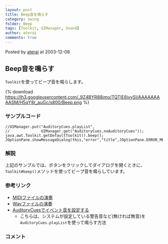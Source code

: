 ```yaml
---
layout: post
title: Beep音を鳴らす
category: swing
folder: Beep
tags: [Toolkit, UIManager, Sound]
author: aterai
comments: true
---
```


Posted by [aterai](http://terai.xrea.jp/aterai.html) at 2003-12-08

## Beep音を鳴らす
`Toolkit`を使ってビープ音を鳴らします。


{% download https://lh3.googleusercontent.com/_9Z4BYR88imo/TQTIE6ivySI/AAAAAAAAASM/H5qY8r_auGc/s800/Beep.png %}

### サンプルコード
<pre class="prettyprint"><code>//UIManager.put("AuditoryCues.playList",
//              UIManager.get("AuditoryCues.noAuditoryCues"));
java.awt.Toolkit.getDefaultToolkit().beep();
JOptionPane.showMessageDialog(this,"error","title",JOptionPane.ERROR_MESSAGE);
</code></pre>

### 解説
上記のサンプルでは、ボタンをクリックしてダイアログを開くときに、`Toolkit#beep()`メソッドを使ってビープ音を鳴らしています。

### 参考リンク
- [MIDIファイルの演奏](http://terai.xrea.jp/Swing/MidiSystem.html)
- [Wavファイルの演奏](http://terai.xrea.jp/Swing/Sound.html)
- [AuditoryCuesでイベント音を設定する](http://terai.xrea.jp/Swing/AuditoryCues.html)
    - こちらは、システムが設定している警告音など(無ければ無音)を`AuditoryCues.playList`を使って鳴らす方法

<!-- dummy comment line for breaking list -->

### コメント
